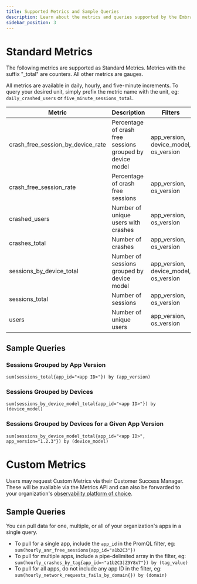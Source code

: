 ```yaml
---
title: Supported Metrics and Sample Queries
description: Learn about the metrics and queries supported by the Embrace API
sidebar_position: 3
---
```


# Standard Metrics

The following metrics are supported as Standard Metrics. Metrics with the suffix "_total" are counters. All other metrics are gauges.

All metrics are available in daily, hourly, and five-minute increments.  To query your desired unit, simply prefix the metric name with the unit, eg: `daily_crashed_users` or `five_minute_sessions_total`.

| Metric | Description | Filters |
| --- | --- | --- |
| crash_free_session_by_device_rate | Percentage of crash free sessions grouped by device model | app_version, device_model, os_version |
| crash_free_session_rate | Percentage of crash free sessions | app_version, os_version |
| crashed_users | Number of unique users with crashes | app_version, os_version |
| crashes_total | Number of crashes | app_version, os_version |
| sessions_by_device_total | Number of sessions grouped by device model | app_version, device_model, os_version |
| sessions_total | Number of sessions | app_version, os_version |
| users | Number of unique users | app_version, os_version |

## Sample Queries

### Sessions Grouped by App Version

```promql
sum(sessions_total{app_id="<app ID>"}) by (app_version)
```

### Sessions Grouped by Devices

```promql
sum(sessions_by_device_model_total{app_id="<app ID>"}) by (device_model)
```

### Sessions Grouped by Devices for a Given App Version

```promql
sum(sessions_by_device_model_total{app_id="<app ID>", app_version="1.2.3"}) by (device_model)
```


# Custom Metrics

Users may request Custom Metrics via their Customer Success Manager.  These will be available via the Metrics API and can also be forwarded to your organization's [observability platform of choice](/data-destinations).

## Sample Queries

You can pull data for one, multiple, or all of your organization's apps in a single query.  
* To pull for a single app, include the `app_id` in the PromQL filter, eg: `sum(hourly_anr_free_sessions{app_id="a1b2C3"})`
* To pull for multiple apps, include a pipe-delimited array in the filter, eg: `sum(hourly_crashes_by_tag{app_id=~"a1b2C3|Z9Y8x7"}) by (tag_value)`
* To pull for all apps, do not include any app ID in the filter, eg: `sum(hourly_network_requests_fails_by_domain{}) by (domain)`
